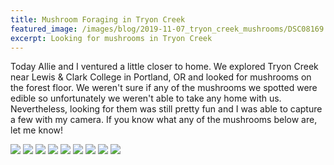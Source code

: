```yaml
---
title: Mushroom Foraging in Tryon Creek
featured_image: /images/blog/2019-11-07_tryon_creek_mushrooms/DSC08169.jpg
excerpt: Looking for mushrooms in Tryon Creek
---
```


Today Allie and I ventured a little closer to home. We explored Tryon Creek near Lewis & Clark College in Portland, OR and looked for mushrooms on the forest floor. We weren't sure if any of the mushrooms we spotted were edible so unfortunately we weren't able to take any home with us. Nevertheless, looking for them was still pretty fun and I was able to capture a few with my camera. If you know what any of the mushrooms below are, let me know!

<div class='gallery' data-columns='3'>
    <img src='/images/blog/2019-11-07_tryon_creek_mushrooms/DSC08164.jpg'>
    <img src='/images/blog/2019-11-07_tryon_creek_mushrooms/DSC08169.jpg'>
    <img src='/images/blog/2019-11-07_tryon_creek_mushrooms/DSC08170.jpg'>
    <img src='/images/blog/2019-11-07_tryon_creek_mushrooms/DSC08161.jpg'>
    <img src='/images/blog/2019-11-07_tryon_creek_mushrooms/DSC08171.jpg'>
    <img src='/images/blog/2019-11-07_tryon_creek_mushrooms/DSC08178.jpg'>
    <img src='/images/blog/2019-11-07_tryon_creek_mushrooms/DSC08180.jpg'>
    <img src='/images/blog/2019-11-07_tryon_creek_mushrooms/DSC08184.jpg'>
    <img src='/images/blog/2019-11-07_tryon_creek_mushrooms/DSC08187.jpg'>
</div>
